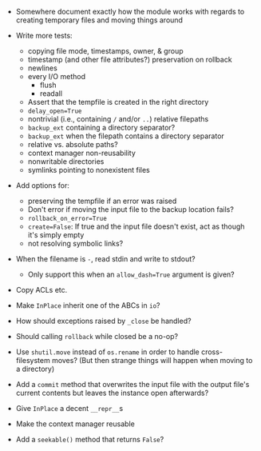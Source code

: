 - Somewhere document exactly how the module works with regards to creating
  temporary files and moving things around

- Write more tests:
    - copying file mode, timestamps, owner, & group
    - timestamp (and other file attributes?) preservation on rollback
    - newlines
    - every I/O method
        - flush
        - readall
    - Assert that the tempfile is created in the right directory
    - `delay_open=True`
    - nontrivial (i.e., containing `/` and/or `..`) relative filepaths
    - `backup_ext` containing a directory separator?
    - `backup_ext` when the filepath contains a directory separator
    - relative vs. absolute paths?
    - context manager non-reusability
    - nonwritable directories
    - symlinks pointing to nonexistent files

- Add options for:
    - preserving the tempfile if an error was raised
    - Don't error if moving the input file to the backup location fails?
    - `rollback_on_error=True`
    - `create=False`: If true and the input file doesn't exist, act as though
      it's simply empty
    - not resolving symbolic links?

- When the filename is `-`, read stdin and write to stdout?
    - Only support this when an `allow_dash=True` argument is given?
- Copy ACLs etc.
- Make `InPlace` inherit one of the ABCs in `io`?
- How should exceptions raised by `_close` be handled?
- Should calling `rollback` while closed be a no-op?
- Use `shutil.move` instead of `os.rename` in order to handle cross-filesystem
  moves?  (But then strange things will happen when moving to a directory)
- Add a `commit` method that overwrites the input file with the output file's
  current contents but leaves the instance open afterwards?
- Give `InPlace` a decent `__repr__`s
- Make the context manager reusable
- Add a `seekable()` method that returns `False`?
